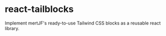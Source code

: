 # react-tailblocks
Implement mertJF's ready-to-use Tailwind CSS blocks as a reusable react library.
